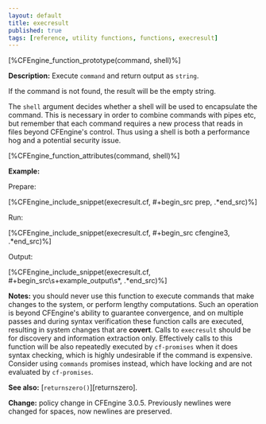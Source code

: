 ```yaml
---
layout: default
title: execresult
published: true
tags: [reference, utility functions, functions, execresult]
---
```


[%CFEngine_function_prototype(command, shell)%]

**Description:** Execute `command` and return output as `string`.

If the command is not found, the result will be the empty string.

The `shell` argument decides whether a shell will be used to encapsulate the
command. This is necessary in order to combine commands with pipes etc, but
remember that each command requires a new process that reads in files beyond
CFEngine's control. Thus using a shell is both a performance hog and a
potential security issue.

[%CFEngine_function_attributes(command, shell)%]

**Example:**

Prepare:

[%CFEngine_include_snippet(execresult.cf, #\+begin_src prep, .*end_src)%]

Run:

[%CFEngine_include_snippet(execresult.cf, #\+begin_src cfengine3, .*end_src)%]

Output:

[%CFEngine_include_snippet(execresult.cf, #\+begin_src\s+example_output\s*, .*end_src)%]

**Notes:** you should never use this function to execute commands that
make changes to the system, or perform lengthy computations. Such an
operation is beyond CFEngine's ability to guarantee convergence, and
on multiple passes and during syntax verification these function calls
are executed, resulting in system changes that are **covert**. Calls
to `execresult` should be for discovery and information extraction
only.  Effectively calls to this function will be also repeatedly
executed by `cf-promises` when it does syntax checking, which is
highly undesirable if the command is expensive.  Consider using
`commands` promises instead, which have locking and are not evaluated
by `cf-promises`.

**See also:** [`returnszero()`][returnszero].

**Change:** policy change in CFEngine 3.0.5. Previously newlines were
changed for spaces, now newlines are preserved.
